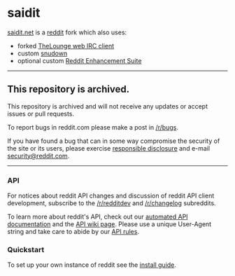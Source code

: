 # saidit

[saidit.net](https://saidit.net) is a [reddit](https://github.com/reddit-archive/reddit) fork which also uses:

* forked [TheLounge web IRC client](https://github.com/libertysoft3/lounge-autoconnect)
* custom [snudown](https://github.com/libertysoft3/snudown)
* optional custom [Reddit Enhancement Suite](https://github.com/libertysoft3/Reddit-Enhancement-Suite)

---

## This repository is archived.

This repository is archived and will not receive any updates or accept issues or pull requests.

To report bugs in reddit.com please make a post in [/r/bugs](http://www.reddit.com/r/bugs).

If you have found a bug that can in some way compromise the security of the
site or its users, please exercise [responsible
disclosure](http://www.reddit.com/wiki/whitehat) and e-mail
security@reddit.com.

---

### API

For notices about reddit API changes and discussion of reddit API client development, subscribe to the [/r/redditdev](http://www.reddit.com/r/redditdev) and [/r/changelog](http://www.reddit.com/r/changelog) subreddits.

To learn more about reddit's API, check out our [automated API documentation](http://www.reddit.com/dev/api) and the [API wiki page](https://github.com/reddit/reddit/wiki/API). Please use a unique User-Agent string and take care to abide by our [API rules](https://github.com/reddit/reddit/wiki/API#wiki-rules).

### Quickstart

To set up your own instance of reddit see the [install guide](https://github.com/reddit/reddit/wiki/Install-guide).